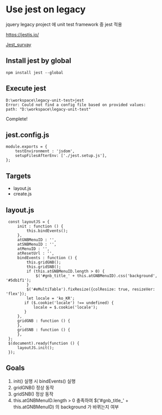 # Use jest on legacy
jquery legacy project 에 unit test framework 중 jest 적용

https://jestjs.io/

[Jest_survay](./survay_2021.PNG)

## Install jest by global
```
npm install jest --global
```
## Execute jest
```
D:\workspace\legacy-unit-test>jest
Error: Could not find a config file based on provided values:
path: "D:\workspace\legacy-unit-test"
```
Complete!

## jest.config.js
```
module.exports = {
    testEnvironment : 'jsdom',
    setupFilesAfterEnv: ['./jest.setup.js'],
};
```

## Targets
- layout.js
- create.js

## layout.js
```
 const layoutJS = {
     init : function () {
         this.bindEvents();
     },
     atGNBMenuID : '',
     atSNBMenuID : '',
     atMenuID : '',
     atResetUrl : '',
     bindEvents : function () {
         this.gridGNB();
         this.gridSNB();
         if (this.atGNBMenuID.length > 0) {
             $('#gnb_title_' + this.atGNBMenuID).css('background', '#5db1f1');
         }
         $('#eMultiTable').fixResize({colResize: true, resizeVer: 'flex'});
         let locale = 'ko_KR';
        if ($.cookie('locale') !== undefined) {
            locale = $.cookie('locale');
        }
     },
     gridGNB : function () {
     },
     gridSNB : function () {
     },
 };
 $(document).ready(function () {
     layoutJS.init();
 });
```
## Goals
1. init() 실행 시 bindEvents() 실행
2. gridGNB() 정상 동작
3. gridSNB() 정상 동작
4. this.atGNBMenuID.length > 0 충족하여 $('#gnb_title_' + this.atGNBMenuID) 의 background 가 바뀌는지 여부
